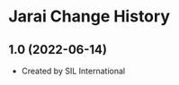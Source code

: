 Jarai Change History
====================

1.0 (2022-06-14)
----------------
* Created by SIL International
